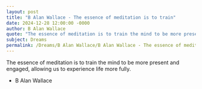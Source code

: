 ```yaml
---
layout: post
title: "B Alan Wallace - The essence of meditation is to train"
date: 2024-12-28 12:00:00 -0000
author: B Alan Wallace
quote: "The essence of meditation is to train the mind to be more present and engaged, allowing us to experience life more fully."
subject: Dreams
permalink: /Dreams/B Alan Wallace/B Alan Wallace - The essence of meditation is to train
---
```


The essence of meditation is to train the mind to be more present and engaged, allowing us to experience life more fully.

- B Alan Wallace
